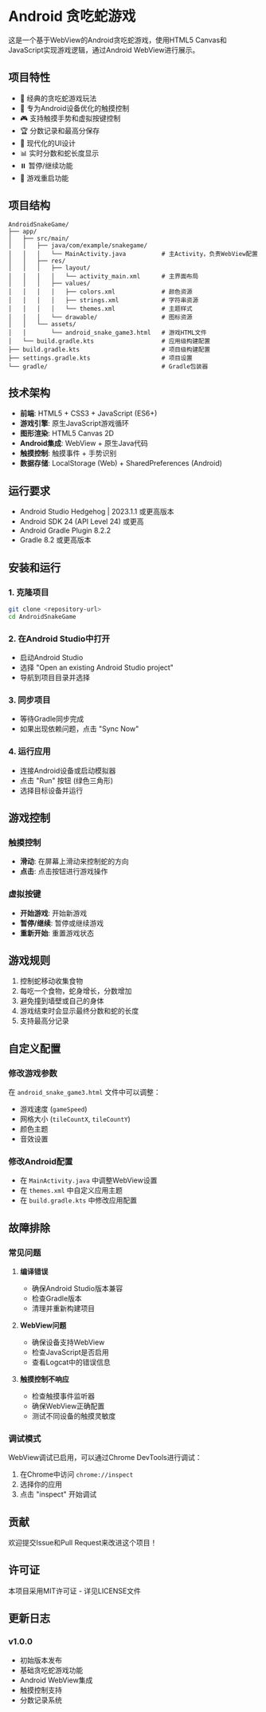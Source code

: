 # Android 贪吃蛇游戏

这是一个基于WebView的Android贪吃蛇游戏，使用HTML5 Canvas和JavaScript实现游戏逻辑，通过Android WebView进行展示。

## 项目特性

- 🐍 经典的贪吃蛇游戏玩法
- 📱 专为Android设备优化的触摸控制
- 🎮 支持触摸手势和虚拟按键控制
- 🏆 分数记录和最高分保存
- 🎨 现代化的UI设计
- 📊 实时分数和蛇长度显示
- ⏸️ 暂停/继续功能
- 🔄 游戏重启功能

## 项目结构

```
AndroidSnakeGame/
├── app/
│   ├── src/main/
│   │   ├── java/com/example/snakegame/
│   │   │   └── MainActivity.java          # 主Activity，负责WebView配置
│   │   ├── res/
│   │   │   ├── layout/
│   │   │   │   └── activity_main.xml      # 主界面布局
│   │   │   ├── values/
│   │   │   │   ├── colors.xml             # 颜色资源
│   │   │   │   ├── strings.xml            # 字符串资源
│   │   │   │   └── themes.xml             # 主题样式
│   │   │   └── drawable/                  # 图标资源
│   │   └── assets/
│   │       └── android_snake_game3.html   # 游戏HTML文件
│   └── build.gradle.kts                   # 应用级构建配置
├── build.gradle.kts                       # 项目级构建配置
├── settings.gradle.kts                    # 项目设置
└── gradle/                                # Gradle包装器
```

## 技术架构

- **前端**: HTML5 + CSS3 + JavaScript (ES6+)
- **游戏引擎**: 原生JavaScript游戏循环
- **图形渲染**: HTML5 Canvas 2D
- **Android集成**: WebView + 原生Java代码
- **触摸控制**: 触摸事件 + 手势识别
- **数据存储**: LocalStorage (Web) + SharedPreferences (Android)

## 运行要求

- Android Studio Hedgehog | 2023.1.1 或更高版本
- Android SDK 24 (API Level 24) 或更高
- Android Gradle Plugin 8.2.2
- Gradle 8.2 或更高版本

## 安装和运行

### 1. 克隆项目
```bash
git clone <repository-url>
cd AndroidSnakeGame
```

### 2. 在Android Studio中打开
- 启动Android Studio
- 选择 "Open an existing Android Studio project"
- 导航到项目目录并选择

### 3. 同步项目
- 等待Gradle同步完成
- 如果出现依赖问题，点击 "Sync Now"

### 4. 运行应用
- 连接Android设备或启动模拟器
- 点击 "Run" 按钮 (绿色三角形)
- 选择目标设备并运行

## 游戏控制

### 触摸控制
- **滑动**: 在屏幕上滑动来控制蛇的方向
- **点击**: 点击按钮进行游戏操作

### 虚拟按键
- **开始游戏**: 开始新游戏
- **暂停/继续**: 暂停或继续游戏
- **重新开始**: 重置游戏状态

## 游戏规则

1. 控制蛇移动收集食物
2. 每吃一个食物，蛇身增长，分数增加
3. 避免撞到墙壁或自己的身体
4. 游戏结束时会显示最终分数和蛇的长度
5. 支持最高分记录

## 自定义配置

### 修改游戏参数
在 `android_snake_game3.html` 文件中可以调整：
- 游戏速度 (`gameSpeed`)
- 网格大小 (`tileCountX`, `tileCountY`)
- 颜色主题
- 音效设置

### 修改Android配置
- 在 `MainActivity.java` 中调整WebView设置
- 在 `themes.xml` 中自定义应用主题
- 在 `build.gradle.kts` 中修改应用配置

## 故障排除

### 常见问题

1. **编译错误**
   - 确保Android Studio版本兼容
   - 检查Gradle版本
   - 清理并重新构建项目

2. **WebView问题**
   - 确保设备支持WebView
   - 检查JavaScript是否启用
   - 查看Logcat中的错误信息

3. **触摸控制不响应**
   - 检查触摸事件监听器
   - 确保WebView正确配置
   - 测试不同设备的触摸灵敏度

### 调试模式
WebView调试已启用，可以通过Chrome DevTools进行调试：
1. 在Chrome中访问 `chrome://inspect`
2. 选择你的应用
3. 点击 "inspect" 开始调试

## 贡献

欢迎提交Issue和Pull Request来改进这个项目！

## 许可证

本项目采用MIT许可证 - 详见LICENSE文件

## 更新日志

### v1.0.0
- 初始版本发布
- 基础贪吃蛇游戏功能
- Android WebView集成
- 触摸控制支持
- 分数记录系统